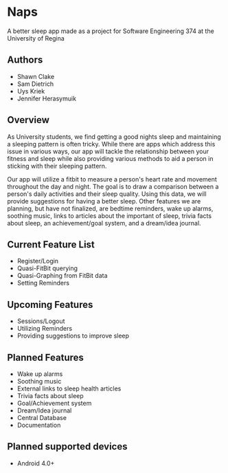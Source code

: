 # Naps

A better sleep app made as a project for Software Engineering 374 at the University of Regina

## Authors ##
* Shawn Clake   
* Sam Dietrich   
* Uys Kriek   
* Jennifer Herasymuik

## Overview ##
As University students, we find getting a good nights sleep and maintaining a sleeping pattern is often tricky. While there are apps which address this issue in various ways, our app will tackle the relationship between your fitness and sleep while also providing various methods to aid a person in sticking with their sleeping pattern.

Our app will utilize a fitbit to measure a person's heart rate and movement throughout the day and night. The goal is to draw a comparison between a person's daily activities and their sleep quality. Using this data, we will provide suggestions for having a better sleep. Other features we are planning, but have not finalized, are bedtime reminders, wake up alarms, soothing music, links to articles about the important of sleep, trivia facts about sleep, an achievement/goal system, and a dream/idea journal.

## Current Feature List ##
* Register/Login
* Quasi-FitBit querying
* Quasi-Graphing from FitBit data
* Setting Reminders

## Upcoming Features ##
* Sessions/Logout
* Utilizing Reminders
* Providing suggestions to improve sleep

## Planned Features ##
* Wake up alarms
* Soothing music
* External links to sleep health articles
* Trivia facts about sleep
* Goal/Achievement system
* Dream/Idea journal
* Central Database
* Documentation

## Planned supported devices ##
* Android 4.0+

